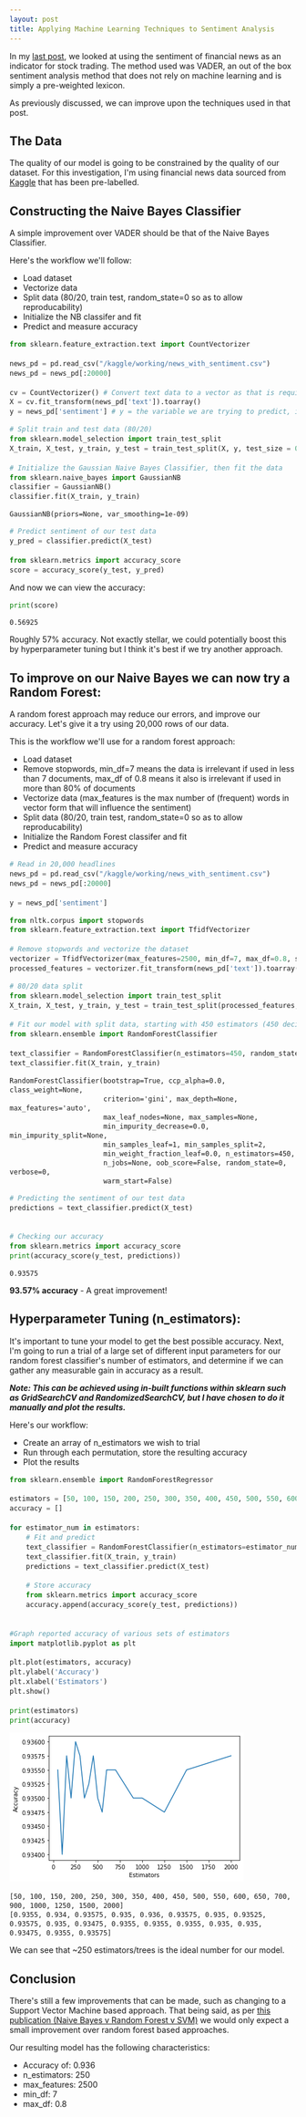```yaml
---
layout: post
title: Applying Machine Learning Techniques to Sentiment Analysis
---
```


In my [last post](https://alexanderozkan.com/Sentiment-Analysis-as-a-Trading-Indicator/), we looked at using the sentiment of financial news as an indicator for stock trading. The method used was VADER, an out of the box sentiment analysis method that does not rely on machine learning and is simply a pre-weighted lexicon.

As previously discussed, we can improve upon the techniques used in that post.

## The Data
The quality of our model is going to be constrained by the quality of our dataset.
For this investigation, I'm using financial news data sourced from [Kaggle](https://www.kaggle.com/) that has been pre-labelled.



## Constructing the Naive Bayes Classifier

A simple improvement over VADER should be that of the Naive Bayes Classifier.

Here's the workflow we'll follow:
* Load dataset
* Vectorize data
* Split data (80/20, train test, random_state=0 so as to allow reproducability)
* Initialize the NB classifer and fit
* Predict and measure accuracy


```python
from sklearn.feature_extraction.text import CountVectorizer

news_pd = pd.read_csv("/kaggle/working/news_with_sentiment.csv")
news_pd = news_pd[:20000]

cv = CountVectorizer() # Convert text data to a vector as that is required for Naive Bayes
X = cv.fit_transform(news_pd['text']).toarray()
y = news_pd['sentiment'] # y = the variable we are trying to predict, in this case sentiment
```


```python
# Split train and test data (80/20)
from sklearn.model_selection import train_test_split
X_train, X_test, y_train, y_test = train_test_split(X, y, test_size = 0.20, random_state = 0)

# Initialize the Gaussian Naive Bayes Classifier, then fit the data
from sklearn.naive_bayes import GaussianNB
classifier = GaussianNB()
classifier.fit(X_train, y_train)
```




    GaussianNB(priors=None, var_smoothing=1e-09)




```python
# Predict sentiment of our test data
y_pred = classifier.predict(X_test)

from sklearn.metrics import accuracy_score
score = accuracy_score(y_test, y_pred)
```

And now we can view the accuracy:


```python
print(score)
```

    0.56925


Roughly 57% accuracy. Not exactly stellar, we could potentially boost this by hyperparameter tuning but I think it's best if we try another approach.

## To improve on our Naive Bayes we can now try a Random Forest:

A random forest approach may reduce our errors, and improve our accuracy. Let's give it a try using 20,000 rows of our data.

This is the workflow we'll use for a random forest approach:
* Load dataset
* Remove stopwords, min_df=7 means the data is irrelevant if used in less than 7 documents, max_df of 0.8 means it also is irrelevant if used in more than 80% of documents
* Vectorize data (max_features is the max number of (frequent) words in vector form that will influence the sentiment)
* Split data (80/20, train test, random_state=0 so as to allow reproducability)
* Initialize the Random Forest classifer and fit
* Predict and measure accuracy


```python
# Read in 20,000 headlines
news_pd = pd.read_csv("/kaggle/working/news_with_sentiment.csv")
news_pd = news_pd[:20000]

y = news_pd['sentiment']
```


```python
from nltk.corpus import stopwords
from sklearn.feature_extraction.text import TfidfVectorizer

# Remove stopwords and vectorize the dataset
vectorizer = TfidfVectorizer(max_features=2500, min_df=7, max_df=0.8, stop_words=stopwords.words('english'))
processed_features = vectorizer.fit_transform(news_pd['text']).toarray()
```


```python
# 80/20 data split
from sklearn.model_selection import train_test_split
X_train, X_test, y_train, y_test = train_test_split(processed_features, y, test_size=0.2, random_state=0)

# Fit our model with split data, starting with 450 estimators (450 decision trees)
from sklearn.ensemble import RandomForestClassifier

text_classifier = RandomForestClassifier(n_estimators=450, random_state=0)
text_classifier.fit(X_train, y_train)
```




    RandomForestClassifier(bootstrap=True, ccp_alpha=0.0, class_weight=None,
                           criterion='gini', max_depth=None, max_features='auto',
                           max_leaf_nodes=None, max_samples=None,
                           min_impurity_decrease=0.0, min_impurity_split=None,
                           min_samples_leaf=1, min_samples_split=2,
                           min_weight_fraction_leaf=0.0, n_estimators=450,
                           n_jobs=None, oob_score=False, random_state=0, verbose=0,
                           warm_start=False)




```python
# Predicting the sentiment of our test data
predictions = text_classifier.predict(X_test)


# Checking our accuracy
from sklearn.metrics import accuracy_score
print(accuracy_score(y_test, predictions))
```

    0.93575


**93.57% accuracy** - A great improvement!

## Hyperparameter Tuning (n_estimators):
It's important to tune your model to get the best possible accuracy. Next, I'm going to run a trial of a large set of different input parameters for our random forest classifier's number of estimators, and determine if we can gather any measurable gain in accuracy as a result.

**_Note: This can be achieved using in-built functions within sklearn such as GridSearchCV and RandomizedSearchCV, but I have chosen to do it manually and plot the results._**

Here's our workflow:
* Create an array of n_estimators we wish to trial
* Run through each permutation, store the resulting accuracy
* Plot the results


```python
from sklearn.ensemble import RandomForestRegressor

estimators = [50, 100, 150, 200, 250, 300, 350, 400, 450, 500, 550, 600, 650, 700, 900, 1000, 1250, 1500, 2000]
accuracy = []

for estimator_num in estimators:
    # Fit and predict
    text_classifier = RandomForestClassifier(n_estimators=estimator_num, random_state=0)
    text_classifier.fit(X_train, y_train)
    predictions = text_classifier.predict(X_test)

    # Store accuracy
    from sklearn.metrics import accuracy_score
    accuracy.append(accuracy_score(y_test, predictions))


#Graph reported accuracy of various sets of estimators
import matplotlib.pyplot as plt

plt.plot(estimators, accuracy)
plt.ylabel('Accuracy')
plt.xlabel('Estimators')
plt.show()

print(estimators)
print(accuracy)
```


![png](/images/output_16_0.png)


    [50, 100, 150, 200, 250, 300, 350, 400, 450, 500, 550, 600, 650, 700, 900, 1000, 1250, 1500, 2000]
    [0.9355, 0.934, 0.93575, 0.935, 0.936, 0.93575, 0.935, 0.93525, 0.93575, 0.935, 0.93475, 0.9355, 0.9355, 0.9355, 0.935, 0.935, 0.93475, 0.9355, 0.93575]


We can see that ~250 estimators/trees is the ideal number for our model.

## Conclusion
There's still a few improvements that can be made, such as changing to a Support Vector Machine based approach. That being said, as per [this publication (Naive Bayes v Random Forest v SVM)](https://www.researchgate.net/publication/336225950_Comparison_of_Naive_Bayes_Support_Vector_Machine_Decision_Trees_and_Random_Forest_on_Sentiment_Analysis) we would only expect a small improvement over random forest based approaches.

Our resulting model has the following characteristics:
* Accuracy of: 0.936
* n_estimators: 250
* max_features: 2500 
* min_df: 7
* max_df: 0.8

